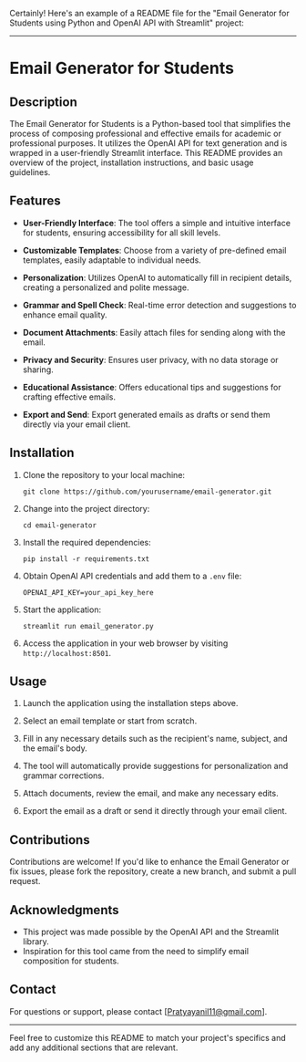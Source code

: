 Certainly! Here's an example of a README file for the "Email Generator for Students using Python and OpenAI API with Streamlit" project:

---

# Email Generator for Students

## Description

The Email Generator for Students is a Python-based tool that simplifies the process of composing professional and effective emails for academic or professional purposes. It utilizes the OpenAI API for text generation and is wrapped in a user-friendly Streamlit interface. This README provides an overview of the project, installation instructions, and basic usage guidelines.

## Features

- **User-Friendly Interface**: The tool offers a simple and intuitive interface for students, ensuring accessibility for all skill levels.

- **Customizable Templates**: Choose from a variety of pre-defined email templates, easily adaptable to individual needs.

- **Personalization**: Utilizes OpenAI to automatically fill in recipient details, creating a personalized and polite message.

- **Grammar and Spell Check**: Real-time error detection and suggestions to enhance email quality.

- **Document Attachments**: Easily attach files for sending along with the email.

- **Privacy and Security**: Ensures user privacy, with no data storage or sharing.

- **Educational Assistance**: Offers educational tips and suggestions for crafting effective emails.

- **Export and Send**: Export generated emails as drafts or send them directly via your email client.

## Installation

1. Clone the repository to your local machine:

   ```
   git clone https://github.com/yourusername/email-generator.git
   ```

2. Change into the project directory:

   ```
   cd email-generator
   ```

3. Install the required dependencies:

   ```
   pip install -r requirements.txt
   ```

4. Obtain OpenAI API credentials and add them to a `.env` file:

   ```
   OPENAI_API_KEY=your_api_key_here
   ```

5. Start the application:

   ```
   streamlit run email_generator.py
   ```

6. Access the application in your web browser by visiting `http://localhost:8501`.

## Usage

1. Launch the application using the installation steps above.

2. Select an email template or start from scratch.

3. Fill in any necessary details such as the recipient's name, subject, and the email's body.

4. The tool will automatically provide suggestions for personalization and grammar corrections.

5. Attach documents, review the email, and make any necessary edits.

6. Export the email as a draft or send it directly through your email client.

## Contributions

Contributions are welcome! If you'd like to enhance the Email Generator or fix issues, please fork the repository, create a new branch, and submit a pull request.

## Acknowledgments

- This project was made possible by the OpenAI API and the Streamlit library.
- Inspiration for this tool came from the need to simplify email composition for students.

## Contact

For questions or support, please contact [Pratyayanil11@gmail.com].

---

Feel free to customize this README to match your project's specifics and add any additional sections that are relevant.

